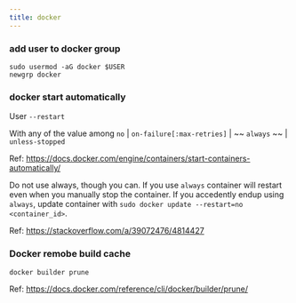```yaml
---
title: docker
---
```


### add user to docker group

```
sudo usermod -aG docker $USER
newgrp docker
```

### docker start automatically 

User `--restart`

With any of the value among `no` | `on-failure[:max-retries]` | ~~ `always` ~~ | `unless-stopped` 

Ref: https://docs.docker.com/engine/containers/start-containers-automatically/

Do not use always, though you can. If you use `always` container will restart even when you manually stop the container. If you accedently endup using `always`, update container with `sudo docker update --restart=no <container_id>`. 

Ref: https://stackoverflow.com/a/39072476/4814427

### Docker remobe build cache

```
docker builder prune
```

Ref: https://docs.docker.com/reference/cli/docker/builder/prune/


